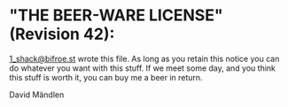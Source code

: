 "THE BEER-WARE LICENSE" (Revision 42):
======================================
<1_shack@bifroe.st> wrote this file.
As long as you retain this notice you can do whatever you want with this stuff.
If we meet some day, and you think this stuff is worth it, you can buy me a beer
in return.

David Mändlen
